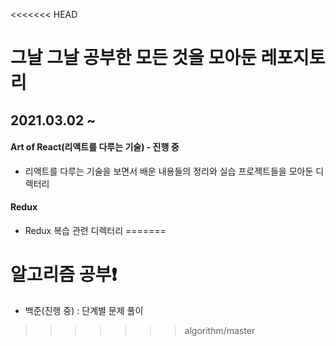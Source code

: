 <<<<<<< HEAD
# 그날 그날 공부한 모든 것을 모아둔 레포지토리

## 2021.03.02 ~

#### Art of React(리액트를 다루는 기술) - 진행 중

- 리액트를 다루는 기술을 보면서 배운 내용들의 정리와 실습 프로젝트들을 모아둔 디렉터리



#### Redux

- Redux 복습 관련 디렉터리
=======
# 알고리즘 공부❗️

- 백준(진행 중) : 단계별 문제 풀이

>>>>>>> algorithm/master
